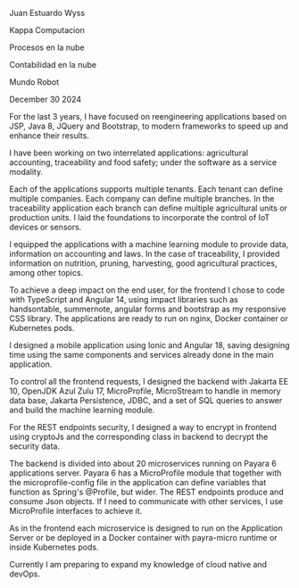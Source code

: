 Juan Estuardo Wyss

Kappa Computacion

Procesos en la nube

Contabilidad en la nube

Mundo Robot

December 30 2024


For the last 3 years, I have focused on reengineering applications based on JSP, Java 8, JQuery and Bootstrap, to modern frameworks to speed up and enhance their results. 	 

I have been working on two interrelated applications: agricultural accounting, traceability and food safety; under the software as a service modality.  

Each of the applications supports multiple tenants. Each tenant can define multiple companies. Each company can define multiple branches. In the traceability application each branch can define multiple agricultural units or production units. I laid the foundations to incorporate the control of IoT devices or sensors. 					 

I equipped the applications with a machine learning module to provide data, information on accounting and laws. In the case of traceability, I provided information on nutrition, pruning, harvesting, good agricultural practices, among other topics. 				 

To achieve a deep impact on the end user, for the frontend I chose to code with TypeScript and Angular 14, using impact libraries such as handsontable, summernote, angular forms and bootstrap as my responsive CSS library. The applications are ready to run on nginx, Docker container or Kubernetes pods. 					 

I designed a mobile application using Ionic and Angular 18, saving designing time using the same components and services already done in the main application. 				 

To control all the frontend requests, I designed the backend with Jakarta EE 10, OpenJDK Azul Zulu 17, MicroProfile, MicroStream to handle in memory data base, Jakarta Persistence, JDBC, and a set of SQL queries to answer and build the machine learning module. 		 

For the REST endpoints security, I designed a way to encrypt in frontend using cryptoJs and the corresponding class in backend to decrypt the security data.  

The backend is divided into about 20 microservices running on Payara 6 applications server. Payara 6 has a MicroProfile module that together with the microprofile-config file in the application can define variables that function as Spring's @Profile, but wider. The REST endpoints produce and consume Json objects. If I need to communicate with other services, I use MicroProfile interfaces to achieve it. 					 

As in the frontend each microservice is designed to run on the Application Server or be deployed in a Docker container with payra-micro runtime or inside Kubernetes pods. 			 

Currently I am preparing to expand my knowledge of cloud native and devOps.
